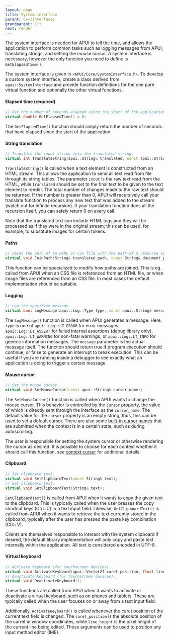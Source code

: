 ```yaml
---
layout: page
title: System interface
parent: C++/interfaces
grandparent: C++
next: render
---
```


The system interface is needed for APUI to tell the time, and allows the application to perform common tasks such as logging messages from APUI, translating strings, and setting the mouse cursor. A system interface is necessary, however the only function you need to define is `GetElapsedTime()`.

The system interface is given in `<APUI/Core/SystemInterface.h>`. To develop a custom system interface, create a class derived from `apui::SystemInterface` and provide function definitions for the one pure virtual function and optionally the other virtual functions.

#### Elapsed time (required)

```cpp
// Get the number of seconds elapsed since the start of the application.
virtual double GetElapsedTime() = 0;
```
The `GetElapsedTime()` function should simply return the number of seconds that have elapsed since the start of the application.

#### String translation

```cpp
// Translate the input string into the translated string.
virtual int TranslateString(apui::String& translated, const apui::String& input);
```
`TranslateString()` is called when a text element is constructed from an HTML stream. This allows the application to send all text read from file through its string tables. The parameter `input` is the raw text read from the HTML, while `translated` should be set to the final text to be given to the text element to render. The total number of changes made to the raw text should be returned. If the number is greater than 0, APUI will recursively call your translate function to process any new text that was added to the stream (watch out for infinite recursion). If your translation function does all the recursion itself, you can safely return 0 on every call.

Note that the translated text can include HTML tags and they will be processed as if they were in the original stream; this can be used, for example, to substitute images for certain tokens.

#### Paths

```cpp
// Joins the path of an HTML or CSS file with the path of a resource specified within the file.
virtual void JoinPath(String& translated_path, const String& document_path, const String& path);
```
This function can be specialized to modify how paths are joined. This is eg. called from APUI when an CSS file is referenced from an HTML file, or when image files are referenced from an CSS file. In most cases the default implementation should be suitable.

#### Logging

```cpp
// Log the specified message.
virtual bool LogMessage(apui::Log::Type type, const apui::String& message);
```
The `LogMessage()` function is called when APUI generates a message. Here, `type` is one of `apui::Log::LT_ERROR` for error messages, `apui::Log::LT_ASSERT` for failed internal assertions (debug library only), `apui::Log::LT_WARNING` for non-fatal warnings, or `apui::Log::LT_INFO` for generic information messages. The `message` parameter is the actual message itself. The function should return true if program execution should continue, or false to generate an interrupt to break execution. This can be useful if you are running inside a debugger to see exactly what an application is doing to trigger a certain message.

#### Mouse cursor

```cpp
// Set the mouse cursor.
virtual void SetMouseCursor(const apui::String& cursor_name);
```
The `SetMouseCursor()` function is called when APUI wants to change the mouse cursor. This behavior is controlled by the [`cursor` property](../../static/CSS/user_interface.html#cursor), the value of which is directly sent through the interface as the `cursor_name`. The default value for the `cursor` property is an empty string, thus, this can be used to set a default cursor. There are also some [built-in cursor names](../contexts.html#builtin-cursors) that are submitted when the context is in a certain state, such as during autoscrolling.

The user is responsible for setting the system cursor or otherwise rendering the cursor as desired. It is possible to choose for each context whether it should call this function, see [context cursor](../contexts.html#mouse-cursor) for additional details.

#### Clipboard

```cpp
// Set clipboard text.
virtual void SetClipboardText(const String& text);
// Get clipboard text.
virtual void GetClipboardText(String& text);
```
`SetClipboardText()` is called from APUI when it wants to copy the given text to the clipboard. This is typically called when the user presses the copy shortcut keys (Ctrl+C) in a text input field. Likewise, `GetClipboardText()` is called from APUI when it wants to retrieve the text currently stored in the clipboard, typically after the user has pressed the paste key combination (Ctrl+V).

Clients are themselves responsible to interact with the system clipboard if desired, the default library implementation will only copy and paste text internally within the application. All text is considered encoded in UTF-8.


#### Virtual keyboard

```cpp
// Activate keyboard (for touchscreen devices).
virtual void ActivateKeyboard(apui::Vector2f caret_position, float line_height);
// Deactivate keyboard (for touchscreen devices).
virtual void DeactivateKeyboard();
```
These functions are called from APUI when it wants to activate or deactivate a virtual keyboard, such as on phones and tablets. These are typically called when the user focuses on or away from a text input field.

Additionally, `ActivateKeyboard()` is called whenever the caret position of the current text field is changed. The `caret_position` is the absolute position of the carret in window coordinates, while `line_height` is the pixel height of the current line being edited. These arguments can be used to position any input method editor (IME).
